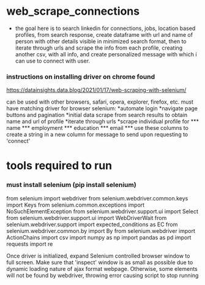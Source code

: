 # web_scrape_connections
* the goal here is to search linkedin for connections, jobs, location based profiles, from search response, create dataframe with url and name of person with other details visible in minimized search format, then to iterate through urls and scrape the info from each profile, creating another csv, with all info, and create personalized message with which i can use to connect with user.

### instructions on installing driver on chrome found

https://datainsights.data.blog/2021/01/17/web-scraping-with-selenium/

 
can be used with other browsers, safari, opera, explorer, firefox, etc. must have matching driver for browser
selenium:
*automate login 
*navigate page buttons and pagination
*initial data scrape from search results to obtain name and url of profile
*iterate through urls 
*scrape individual profile for 
*** name
*** employment
*** education
*** email
*** use these columns to create a string in a new column for message to send upon requesting to 'connect' 

# tools required to run 
### must install selenium (pip install selenium)
from selenium import webdriver
from selenium.webdriver.common.keys import Keys
from selenium.common.exceptions import NoSuchElementException
from selenium.webdriver.support.ui import Select
from selenium.webdriver.support.ui import WebDriverWait
from selenium.webdriver.support import expected_conditions as EC
from selenium.webdriver.common.by import By
from selenium.webdriver import ActionChains
import csv
import numpy as np
import pandas as pd
import requests
import re

Once driver is initialized, expand Selenium controlled browser window to full screen.
Make sure that 'inspect' window is as small as possible due to dynamic loading nature of ajax format webpage.
Otherwise, some elements will not be found by webdriver, throwing error causing script to stop running